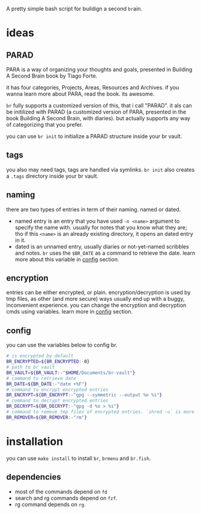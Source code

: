 A pretty simple bash script for buildign a second `br`ain.

# ideas

## PARAD
PARA is a way of organizing your thoughts and goals, presented in Building A
Second Brain book by Tiago Forte.

it has four categories, Projects, Areas, Resources and Archives.
if you wanna learn more about PARA, read the book. its awesome.

`br` fully supports a customized version of this, that i call "PARAD". it als
can be initilized with PARAD (a customized version of PARA, presented in the
book Building A Second Brain, with diaries). but actually supports any way of
categorizing that you prefer.

you can use `br init` to initialize a PARAD structure inside your br vault.

## tags
you also may need tags, tags are handled via symlinks. `br init` also creates a
`.tags` directory inside your br vault.


## naming
there are two types of entries in term of their naming. named or dated.

- named entry is an entry that you have used `-n <name>` argument to specify the
name with. usually for notes that you know what they are; tho if this `<name>`
is an already existing directory, it opens an dated entry in it.
- dated is an unnamed entry, usually diaries or not-yet-named scribbles and
notes. `br` uses the `$BR_DATE` as a command to retrieve the date. learn more
about this variable in [config](#config) section.

## encryption
entries can be either encrypted, or plain. encryption/decryption is used by tmp
files, as other (and more secure) ways usually end up with a buggy, inconvenient
experience. you can change the encryption and decryption cmds using variables.
learn more in [config](#config) section.

## config

you can use the variables below to config br.

```bash
# is encrypted by default
BR_ENCRYPTED=${BR_ENCRYPTED:-0}
# path to br vault
BR_VAULT=${BR_VAULT:-"$HOME/Documents/br-vault"}
# command to retrieve date
BR_DATE=${BR_DATE:-"date +%F"}
# command to encrypt encrypted entries
BR_ENCRYPT=${BR_ENCRYPT:-"gpg --symmetric --output %o %i"}
# command to decrypt encrypted entries
BR_DECRYPT=${BR_DECRYPT:-"gpg -d %o > %i"}
# command to remove tmp files of encrypted entries. `shred -u` is more secure.
BR_REMOVER=${BR_REMOVER:-"rm"}
```

# installation
you can use `make install` to install `br`, `brmenu` and `br.fish`.

## dependencies
- most of the commands depend on `fd`
- search and rg commands depend on `fzf`.
- rg command depends on `rg`.
